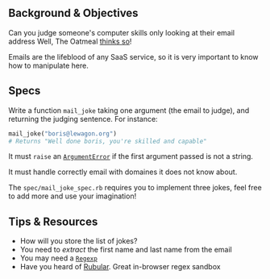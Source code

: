 ## Background & Objectives

Can you judge someone's computer skills only looking at their email address
Well, The Oatmeal [thinks so](http://theoatmeal.com/comics/email_address)!

Emails are the lifeblood of any SaaS service, so it is very important to
know how to manipulate here.

## Specs

Write a function `mail_joke` taking one argument (the email to judge), and
returning the judging sentence. For instance:

```ruby
mail_joke("boris@lewagon.org")
# Returns "Well done boris, you're skilled and capable"
```

It must `raise` an
[`ArgumentError`](http://www.ruby-doc.org/core-2.1.0/ArgumentError.html) if the
first argument passed is not a string.

It must handle correctly email with domaines it does not know about.

The `spec/mail_joke_spec.rb` requires you to implement three jokes, feel
free to add more and use your imagination!

## Tips & Resources

- How will you store the list of jokes?
- You need to *extract* the first name and last name from the email
- You may need a [`Regexp`](http://www.ruby-doc.org/core-2.1.0/Regexp.html)
- Have you heard of [Rubular](http://rubular.com/). Great in-browser regex sandbox
